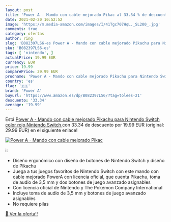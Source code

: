 ```yaml
---
layout: post
title: 'Power A - Mando con cable mejorado Pikac al 33.34 % de descuento'
date: 2021-02-20 10:52:52
image: 'https://m.media-amazon.com/images/I/41Tgc707HqL._SL200_.jpg'
comments: true
category: ofertas
author: ring
slug: 'B082397LS6-es Power A - Mando con cable mejorado Pikachu para Nintendo...'
sku: 'B082397LS6-es'
tags: [ 'nintendo', ]
actualPrice: 19.99 EUR
currency: EUR
price: 19.99
comparePrice: 29.99 EUR
prodname: 'Power A - Mando con cable mejorado Pikachu para Nintendo Switch  color rojo  Nintendo Switch '
country: 'es'
flag: '🇪🇸'
brand: 'Power A'
buyurl: 'https://www.amazon.es/dp/B082397LS6/?tag=tolees-21'
descuento: '33.34'
average: '19.99'
---
```


Está [Power A - Mando con cable mejorado Pikachu para Nintendo Switch  color rojo  Nintendo Switch ](https://www.amazon.es/dp/B082397LS6/?tag=tolees-21) con 33.34 de descuento por 19.99 EUR (original: 29.99 EUR) en el siguiente enlace!

[![Power A - Mando con cable mejorado Pikac](https://m.media-amazon.com/images/I/41Tgc707HqL._SL200_.jpg)](https://www.amazon.es/dp/B082397LS6/?tag=tolees-21)

ℹ️:

- Diseño ergonómico con diseño de botones de Nintendo Switch y diseño de Pikachu
- Juega a tus juegos favoritos de Nintendo Switch con este mando con cable mejorado PowerA con licencia oficial, que cuenta Pikachu, toma de audio de 3,5 mm y dos botones de juego avanzado asignables
- Con licencia oficial de Nintendo y The Pokémon Company International
- Incluye toma de audio de 3,5 mm y botones de juego avanzado asignables
- No requiere pilas

[🛒 Ver la oferta!!](https://www.amazon.es/dp/B082397LS6/?tag=tolees-21)
